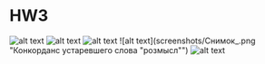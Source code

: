 # HW3
![alt text](screenshots/Снимок2.png "Connector и Dash в меню Global Settings - Token Definition")​
![alt text](screenshots/Снимок5.png "Word List - Frequency")
![alt text](screenshots/Снимок.png "Word List - Stoplist")​
![alt text](screenshots/Снимок_.png "Конкорданс устаревшего слова "розмысл"")​
![alt text](screenshots/Снимок3.png "Cluster/N-Grams - N-Grams")​

